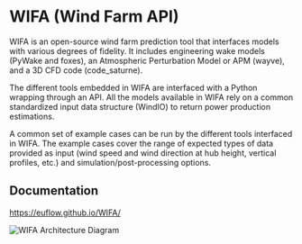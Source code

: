 # WIFA (Wind Farm API)

WIFA is an open-source wind farm prediction tool that interfaces models with various degrees of fidelity. It includes engineering wake models (PyWake and foxes), an Atmospheric Perturbation Model or APM (wayve), and a 3D CFD code (code_saturne).

The different tools embedded in WIFA are interfaced with a Python wrapping through an API. All the models available in WIFA rely on a common standardized input data structure (WindIO) to return power production estimations.

A common set of example cases can be run by the different tools interfaced in WIFA. The example cases cover the range of expected types of data provided as input (wind speed and wind direction at hub height, vertical profiles, etc.) and simulation/post-processing options.

## Documentation

https://euflow.github.io/WIFA/

![WIFA Architecture Diagram](docs/img/wifa_diagram.png)

